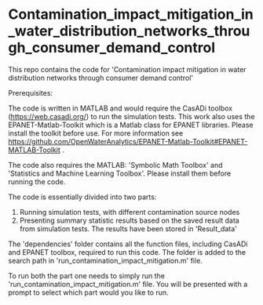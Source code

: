 # Contamination_impact_mitigation_in_water_distribution_networks_through_consumer_demand_control
This repo contains the code for 'Contamination impact mitigation in water distribution networks through consumer demand control'

Prerequisites:

The code is written in MATLAB and would require the CasADi toolbox (https://web.casadi.org/) to run the simulation tests.
This work also uses the EPANET-Matlab-Toolkit which is a Matlab class for EPANET libraries. Please install the toolkit before use. For more information see https://github.com/OpenWaterAnalytics/EPANET-Matlab-Toolkit#EPANET-MATLAB-Toolkit .

The code also requires the MATLAB: 'Symbolic Math Toolbox' and 'Statistics and Machine Learning Toolbox'. Please install them before running the code.


The code is essentially divided into two parts:
1. Running simulation tests, with different contamination source nodes
2. Presenting summary statistic results based on the saved result data from simulation tests. The results have been stored in 'Result_data'



The 'dependencies' folder contains all the function files, including CasADi and EPANET toolbox, required to run this code. The folder is added to the search path in 'run_contamination_impact_mitigation.m' file.

To run both the part one needs to simply run the 'run_contamination_impact_mitigation.m' file. You will be presented with a prompt to select which part would you like to run.
